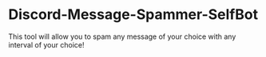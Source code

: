 # Discord-Message-Spammer-SelfBot
This tool will allow you to spam any message of your choice with any interval of your choice!
